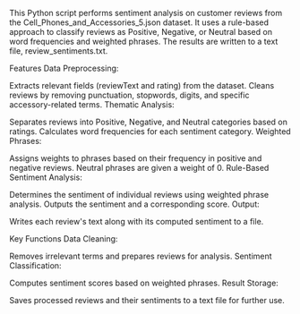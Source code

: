 This Python script performs sentiment analysis on customer reviews from the Cell_Phones_and_Accessories_5.json dataset. It uses a rule-based approach to classify reviews as Positive, Negative, or Neutral based on word frequencies and weighted phrases. The results are written to a text file, review_sentiments.txt.

Features
Data Preprocessing:

Extracts relevant fields (reviewText and rating) from the dataset.
Cleans reviews by removing punctuation, stopwords, digits, and specific accessory-related terms.
Thematic Analysis:

Separates reviews into Positive, Negative, and Neutral categories based on ratings.
Calculates word frequencies for each sentiment category.
Weighted Phrases:

Assigns weights to phrases based on their frequency in positive and negative reviews.
Neutral phrases are given a weight of 0.
Rule-Based Sentiment Analysis:

Determines the sentiment of individual reviews using weighted phrase analysis.
Outputs the sentiment and a corresponding score.
Output:

Writes each review's text along with its computed sentiment to a file.

Key Functions
Data Cleaning:

Removes irrelevant terms and prepares reviews for analysis.
Sentiment Classification:

Computes sentiment scores based on weighted phrases.
Result Storage:

Saves processed reviews and their sentiments to a text file for further use.
